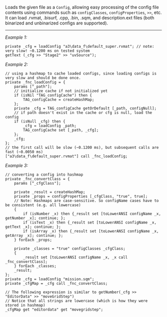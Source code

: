 Loads the given file as a `Config`, allowing easy processing of the config file contents using commands such as `configClasses`, `configProperties`, `>>`, etc. It can load .rvmat, .bisurf, .cpp, .bin, .sqm, and description.ext files (both binarized and unbinarized configs are supported).


---
*Example 1:*
```sqf
private _cfg = loadConfig "a3\data_f\default_super.rvmat"; // note: very slow! ~0.1200 ms on tested system
getText (_cfg >> "Stage2" >> "uvSource");
```

*Example 2:*
```sqf
// using a hashmap to cache loaded configs, since loading configs is very slow and should be done once.
private _fnc_loadConfig = {
	params ["_path"];
	// initialize cache if not initialized yet
	if (isNil "TAG_configCache") then {
		TAG_configCache = createHashMap;
	};
	private _cfg = TAG_configCache getOrDefault [_path, configNull];
	// if path doesn't exist in the cache or cfg is null, load the config
	if (isNull _cfg) then {
		_cfg = loadConfig _path;
		TAG_configCache set [_path, _cfg];
	};
	_cfg;
};
// the first call will be slow (~0.1200 ms), but subsequent calls are fast (~0.0050 ms)
["a3\data_f\default_super.rvmat"] call _fnc_loadConfig;
```

*Example 3:*
```sqf
// converting a config into hashmap
private _fnc_convertClass = {
	params ["_cfgClass"];

	private _result = createHashMap;
	private _props = configProperties [_cfgClass, "true", true];
	// Note: Hashmaps are case-sensitive. So configName cases have to be consistent (e.g. all lowercase)
	{
		if (isNumber _x) then {_result set [toLowerANSI configName _x, getNumber _x]; continue; };
		if (isText _x) then {_result set [toLowerANSI configName _x, getText _x]; continue; };
		if (isArray _x) then {_result set [toLowerANSI configName _x, getArray _x]; continue; };
	} forEach _props;

	private _classes = "true" configClasses _cfgClass;
	{
		_result set [toLowerANSI configName _x, _x call _fnc_convertClass];
	} forEach _classes;
	_result;
};
private _cfg = loadConfig "mission.sqm";
private _cfgMap = _cfg call _fnc_convertClass;

// The following expression is similar to getNumber(_cfg >> "EditorData" >> "moveGridStep")
// Notice that all strings are lowercase (which is how they were stored in hashmap)
_cfgMap get "editordata" get "movegridstep";
```